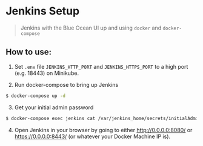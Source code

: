Jenkins Setup
==========

> Jenkins with the Blue Ocean UI up and using `docker` and `docker-compose`

## How to use:

1. Set `.env` file `JENKINS_HTTP_PORT` and `JENKINS_HTTPS_PORT` to a high port (e.g. 18443) on Minikube.

2. Run docker-compose to bring up Jenkins

```sh
$ docker-compose up -d
```

3. Get your initial admin password

```sh
$ docker-compose exec jenkins cat /var/jenkins_home/secrets/initialAdminPassword
```

4. Open Jenkins in your browser by going to either http://0.0.0.0:8080/ or https://0.0.0.0:8443/ (or whatever your Docker Machine IP is).